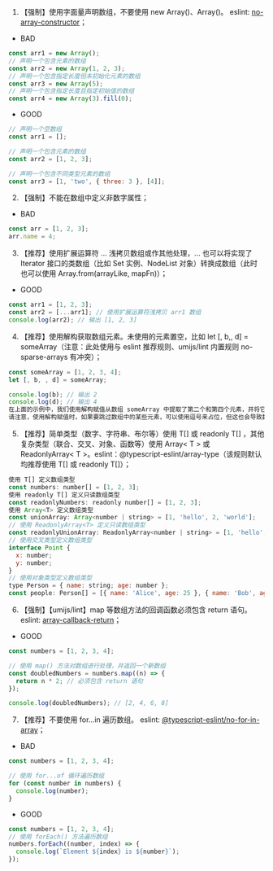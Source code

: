 1. 【强制】使用字面量声明数组，不要使用 new Array()、Array()。 eslint: [no-array-constructor](https://eslint.org/docs/rules/no-array-constructor)；

- <Badge type="error">BAD</Badge>

```jsx | pure
const arr1 = new Array();
// 声明一个包含元素的数组
const arr2 = new Array(1, 2, 3);
// 声明一个包含指定长度但未初始化元素的数组
const arr3 = new Array(5);
// 声明一个包含指定长度且指定初始值的数组
const arr4 = new Array(3).fill(0);
```

- <Badge type="success">GOOD</Badge>

```jsx | pure
// 声明一个空数组
const arr1 = [];

// 声明一个包含元素的数组
const arr2 = [1, 2, 3];

// 声明一个包含不同类型元素的数组
const arr3 = [1, 'two', { three: 3 }, [4]];
```

2. 【强制】不能在数组中定义非数字属性；

- <Badge type="error">BAD</Badge>

```jsx | pure
const arr = [1, 2, 3];
arr.name = 4;
```

3. 【推荐】使用扩展运算符 ... 浅拷贝数组或作其他处理，... 也可以将实现了 Iterator 接口的类数组（比如 Set 实例、NodeList 对象）转换成数组（此时也可以使用 Array.from(arrayLike, mapFn)）；

- <Badge type="success">GOOD</Badge>

```jsx | pure
const arr1 = [1, 2, 3];
const arr2 = [...arr1]; // 使用扩展运算符浅拷贝 arr1 数组
console.log(arr2); // 输出 [1, 2, 3]
```

4. 【推荐】使用解构获取数组元素。未使用的元素置空，比如 let [, b,, d] = someArray（注意：此处使用与 eslint 推荐规则、umijs/lint 内置规则 no-sparse-arrays 有冲突）；

```jsx | pure
const someArray = [1, 2, 3, 4];
let [, b, , d] = someArray;

console.log(b); // 输出 2
console.log(d); // 输出 4
在上面的示例中，我们使用解构赋值从数组 someArray 中提取了第二个和第四个元素，并将它们分别赋值给了变量 b 和 d。在提取这些元素时，我们使用逗号跳过了数组中的第一个和第三个元素，并将未使用的元素置空。
请注意，使用解构赋值时，如果要跳过数组中的某些元素，可以使用逗号来占位，但这也会导致数组中出现稀疏项（Sparse Array）。由于 eslint 推荐规则和 umijs/lint 内置规则 no-sparse-arrays 不建议使用稀疏数组，因此在实际使用时需要根据具体情况来选择是否使用逗号来跳过数组中的某些元素。
```

5.  【推荐】简单类型（数字、字符串、布尔等）使用 T[] 或 readonly T[] ，其他复杂类型（联合、交叉、对象、函数等）使用 Array< T > 或 ReadonlyArray< T >。eslint：@typescript-eslint/array-type（该规则默认均推荐使用 T[] 或 readonly T[]）；

```jsx | pure
使用 T[] 定义数组类型
const numbers: number[] = [1, 2, 3];
使用 readonly T[] 定义只读数组类型
const readonlyNumbers: readonly number[] = [1, 2, 3];
使用 Array<T> 定义数组类型
const unionArray: Array<number | string> = [1, 'hello', 2, 'world'];
// 使用 ReadonlyArray<T> 定义只读数组类型
const readonlyUnionArray: ReadonlyArray<number | string> = [1, 'hello', 2, 'world'];
// 使用交叉类型定义数组类型
interface Point {
  x: number;
  y: number;
}
// 使用对象类型定义数组类型
type Person = { name: string; age: number };
const people: Person[] = [{ name: 'Alice', age: 25 }, { name: 'Bob', age: 30 }];
```

6. 【强制】【umijs/lint】map 等数组方法的回调函数必须包含 return 语句。
   eslint: [array-callback-return](https://eslint.org/docs/rules/array-callback-return)；

- <Badge type="success">GOOD</Badge>

```jsx | pure
const numbers = [1, 2, 3, 4];

// 使用 map() 方法对数组进行处理，并返回一个新数组
const doubledNumbers = numbers.map((n) => {
  return n * 2; // 必须包含 return 语句
});

console.log(doubledNumbers); // [2, 4, 6, 8]
```

7. 【推荐】不要使用 for...in 遍历数组。
   eslint: [@typescript-eslint/no-for-in-array](https://typescript-eslint.io/rules/no-for-in-array)；

- <Badge type="error">BAD</Badge>

```jsx | pure
const numbers = [1, 2, 3, 4];

// 使用 for...of 循环遍历数组
for (const number in numbers) {
  console.log(number);
}
```

- <Badge type="success">GOOD</Badge>

```jsx | pure
const numbers = [1, 2, 3, 4];
// 使用 forEach() 方法遍历数组
numbers.forEach((number, index) => {
  console.log(`Element ${index} is ${number}`);
});
```
